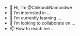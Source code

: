 - 👋 Hi, I’m @ChikondiNamondwe
- 👀 I’m interested in ...
- 🌱 I’m currently learning ...
- 💞️ I’m looking to collaborate on ...
- 📫 How to reach me ...

<!---
ChikondiNamondwe/ChikondiNamondwe is a ✨ special ✨ repository because its `README.md` (this file) appears on your GitHub profile.
You can click the Preview link to take a look at your changes.
--->
